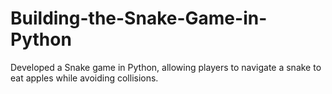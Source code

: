 # Building-the-Snake-Game-in-Python
Developed a Snake game in Python, allowing players to navigate a snake to eat apples while avoiding collisions. 
